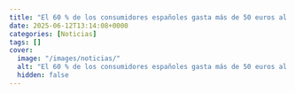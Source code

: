 ```yaml
---
title: "El 60 % de los consumidores españoles gasta más de 50 euros al mes en ecommerce, según Doofinder"
date: 2025-06-12T13:14:08+0000
categories: [Noticias]
tags: []
cover:
  image: "/images/noticias/"
  alt: "El 60 % de los consumidores españoles gasta más de 50 euros al mes en ecommerce, según Doofinder"
  hidden: false
---
```



